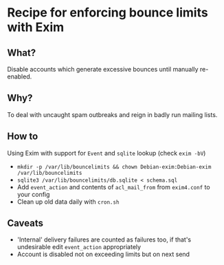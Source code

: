 # Recipe for enforcing bounce limits with Exim

## What?

Disable accounts which generate excessive bounces until manually re-enabled.

## Why?

To deal with uncaught spam outbreaks and reign in badly run mailing lists.

## How to

Using Exim with support for `Event` and `sqlite` lookup (check `exim -bV`)

 * `mkdir -p /var/lib/bouncelimits && chown Debian-exim:Debian-exim /var/lib/bouncelimits`
 * `sqlite3 /var/lib/bouncelimits/db.sqlite < schema.sql`
 * Add `event_action` and contents of `acl_mail_from` from `exim4.conf` to your config
 * Clean up old data daily with `cron.sh`

## Caveats

 * 'Internal' delivery failures are counted as failures too, if that's undesirable edit `event_action` appropriately
 * Account is disabled not on exceeding limits but on next send
